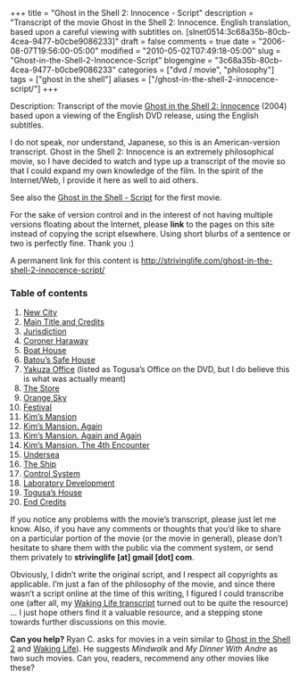 +++
title = "Ghost in the Shell 2: Innocence - Script"
description = "Transcript of the movie Ghost in the Shell 2: Innocence. English translation, based upon a careful viewing with subtitles on. [slnet0514:3c68a35b-80cb-4cea-9477-b0cbe9086233]"
draft = false
comments = true
date = "2006-08-07T19:56:00-05:00"
modified = "2010-05-02T07:49:18-05:00"
slug = "Ghost-in-the-Shell-2-Innocence-Script"
blogengine = "3c68a35b-80cb-4cea-9477-b0cbe9086233"
categories = ["dvd / movie", "philosophy"]
tags = ["ghost in the shell"]
aliases = ["/ghost-in-the-shell-2-innocence-script/"]
+++

<p>Description: Transcript of the movie <a href="http://www.amazon.com/gp/product/B0006A9FMI?ie=UTF8&amp;tag=strivinglifen-20&amp;linkCode=as2&amp;camp=1789&amp;creative=9325&amp;creativeASIN=B0006A9FMI" target="_blank">Ghost in the Shell 2: Innocence</a> (2004) based upon a viewing of the English DVD release, using the English subtitles.</p>
<p>I do not speak, nor understand, Japanese, so this is an American-version transcript. Ghost in the Shell 2: Innocence is an extremely philosophical movie, so I have decided to watch and type up a transcript of the movie so that I could expand my own knowledge of the film. In the spirit of the Internet/Web, I provide it here as well to aid others.</p>
<p>See also the <a href="http://strivinglife.com/ghost-in-the-shell-script/">Ghost in the Shell - Script</a> for the first movie.</p>
<!--more-->
<div class="tip">
<p>For the sake of version control and in the interest of not having multiple versions floating about the Internet, please <strong>link</strong> to the pages on this site instead of copying the script elsewhere. Using short blurbs of a sentence or two is perfectly fine. Thank you :)</p>
<p>A permanent link for this content is <a href="http://strivinglife.com/ghost-in-the-shell-2-innocence-script/">http://strivinglife.com/ghost-in-the-shell-2-innocence-script/</a></p>
</div>
<!--adsense-->
<h3>Table of contents</h3>
<ol>
<li><a href="http://strivinglife.com/ghost-in-the-shell-2-innocence-script/01/">New City</a></li>
<li><a href="http://strivinglife.com/ghost-in-the-shell-2-innocence-script/02/">Main Title and Credits</a></li>
<li><a href="http://strivinglife.com/ghost-in-the-shell-2-innocence-script/03/">Jurisdiction</a></li>
<li><a href="http://strivinglife.com/ghost-in-the-shell-2-innocence-script/04/">Coroner Haraway</a></li>
<li><a href="http://strivinglife.com/ghost-in-the-shell-2-innocence-script/05/">Boat House</a></li>
<li><a href="http://strivinglife.com/ghost-in-the-shell-2-innocence-script/06/">Batou&rsquo;s Safe House</a></li>
<li><a href="http://strivinglife.com/ghost-in-the-shell-2-innocence-script/07/">Yakuza Office</a> (listed as Togusa&rsquo;s Office on the DVD, but I do believe this is what was actually meant)</li>
<li><a href="http://strivinglife.com/ghost-in-the-shell-2-innocence-script/08/">The Store</a></li>
<li><a href="http://strivinglife.com/ghost-in-the-shell-2-innocence-script/09/">Orange Sky</a></li>
<li><a href="http://strivinglife.com/ghost-in-the-shell-2-innocence-script/10/">Festival</a></li>
<li><a href="http://strivinglife.com/ghost-in-the-shell-2-innocence-script/11/">Kim&rsquo;s Mansion</a></li>
<li><a href="http://strivinglife.com/ghost-in-the-shell-2-innocence-script/12/">Kim&rsquo;s Mansion. Again</a></li>
<li><a href="http://strivinglife.com/ghost-in-the-shell-2-innocence-script/13/">Kim&rsquo;s Mansion. Again and Again</a></li>
<li><a href="http://strivinglife.com/ghost-in-the-shell-2-innocence-script/14/">Kim&rsquo;s Mansion. The 4th Encounter</a></li>
<li><a href="http://strivinglife.com/ghost-in-the-shell-2-innocence-script/15/">Undersea</a></li>
<li><a href="http://strivinglife.com/ghost-in-the-shell-2-innocence-script/16/">The Ship</a></li>
<li><a href="http://strivinglife.com/ghost-in-the-shell-2-innocence-script/17/">Control System</a></li>
<li><a href="http://strivinglife.com/ghost-in-the-shell-2-innocence-script/18/">Laboratory Development</a></li>
<li><a href="http://strivinglife.com/ghost-in-the-shell-2-innocence-script/19/">Togusa&rsquo;s House</a></li>
<li><a href="http://strivinglife.com/ghost-in-the-shell-2-innocence-script/20/">End Credits</a></li>
</ol>
<p>If you notice any problems with the movie&rsquo;s transcript, please just let me know. Also, if you have any comments or thoughts that you&rsquo;d like to share on a particular portion of the movie (or the movie in general), please don&rsquo;t hesitate to share them with the public via the comment system, or send them privately to <strong>strivinglife [at] gmail [dot] com</strong>.</p>
<p>Obviously, I didn&rsquo;t write the original script, and I respect all copyrights as applicable. I&rsquo;m just a fan of the philosophy of the movie, and since there wasn&rsquo;t a script online at the time of this writing, I figured I could transcribe one (after all, my <a href="/waking-life-transcript-with-revisions/">Waking Life transcript</a> turned out to be quite the resource) ... I just hope others find it a valuable resource, and a stepping stone towards further discussions on this movie.</p>
<div class="note">
<p><strong>Can you help?</strong> Ryan C. asks for movies in a vein similar to <a href="/ghost-in-the-shell-2-innocence-script/">Ghost in the Shell 2</a> and <a href="https://wakinglifemovie.net/">Waking Life</a>). He suggests <cite>Mindwalk</cite> and <cite>My Dinner With Andre</cite> as two such movies. Can you, readers, recommend any other movies like these?</p>
</div>

